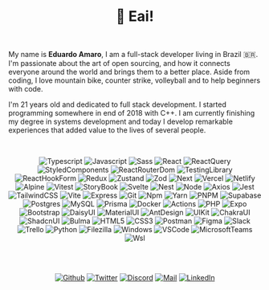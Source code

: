 <h1 align="center">👋 Eai!<img alt="" title="Views" align="right" src="https://komarev.com/ghpvc/?username=eduardo-amaro-maciel&label=&style=flat-square&color=blueviolet" /></h1>

<br />

My name is <b>Eduardo Amaro</b>, I am a full-stack developer living in Brazil 🇧🇷.
I'm passionate about the art of open sourcing, and how it connects everyone around the
world and brings them to a better place. Aside from coding, I love mountain bike, counter
strike, volleyball and to help beginners with code.

I'm 21 years old and dedicated to full stack development. I started programming somewhere in
end of 2018 with C++. I am currently finishing my degree in systems development and today I develop remarkable experiences that added value
to the lives of several people.

<br />

<div align="center">

![Typescript](https://img.shields.io/badge/Typescript-black?style=flat-square&logo=typescript)
![Javascript](https://img.shields.io/badge/Javascript-black?style=flat-square&logo=javascript)
![Sass](https://img.shields.io/badge/Sass-black?style=flat-square&logo=sass)
![React](https://img.shields.io/badge/React-black?style=flat-square&logo=react)
![ReactQuery](https://img.shields.io/badge/React%20Query-black?style=flat-square&logo=react-query)
![StyledComponents](https://img.shields.io/badge/Styled%20Components-black?style=flat-square&logo=styled-components)
![ReactRouterDom](https://img.shields.io/badge/React%20Router%20DOM-black?style=flat-square&logo=react-router)
![TestingLibrary](https://img.shields.io/badge/Testing%20Library-black?style=flat-square&logo=Testing-Library)
![ReactHookForm](https://img.shields.io/badge/React%20Hook%20Form-black?style=flat-square&logo=react-hook-form)
![Redux](https://img.shields.io/badge/Redux-black?style=flat-square&logo=redux&logoColor=993399)
![Zustand](https://img.shields.io/badge/Zustand-black?style=flat-square&logo=zustand)
![Zod](https://img.shields.io/badge/Zod-black?style=flat-square&logo=zod&logoColor=993399)
![Next](https://img.shields.io/badge/Next-black?style=flat-square&logo=next.js)
![Vercel](https://img.shields.io/badge/Vercel-black?style=flat-square&logo=vercel)
![Netlify](https://img.shields.io/badge/Netlify-black?style=flat-square&logo=netlify)
![Alpine](https://img.shields.io/badge/Alpine-black?style=flat-square&logo=alpine.js)
![Vitest](https://img.shields.io/badge/Vitest-black?style=flat-square&logo=vitest)
![StoryBook](https://img.shields.io/badge/StoryBook-black?style=flat-square&logo=storybook)
![Svelte](https://img.shields.io/badge/Svelte-black?style=flat-square&logo=svelte)
![Nest](https://img.shields.io/badge/Nest-black?style=flat-square&logo=nestjs&logoColor=EA2845)
![Node](https://img.shields.io/badge/Node-black?style=flat-square&logo=node.js)
![Axios](https://img.shields.io/badge/Axios-black?style=flat-square&logo=axios)
![Jest](https://img.shields.io/badge/Jest-black?style=flat-square&logo=jest&logoColor=EA2845)
![TailwindCSS](https://img.shields.io/badge/Tailwind%20CSS-black?style=flat-square&logo=tailwind-css)
![Vite](https://img.shields.io/badge/Vite-black?style=flat-square&logo=vite)
![Express](https://img.shields.io/badge/Express-black?style=flat-square&logo=express)
![Git](https://img.shields.io/badge/Git-black?style=flat-square&logo=git)
![Npm](https://img.shields.io/badge/NPM-black?style=flat-square&logo=npm)
![Yarn](https://img.shields.io/badge/Yarn-black?style=flat-square&logo=yarn)
![PNPM](https://img.shields.io/badge/PNPM-black?style=flat-square&logo=pnpm)
![Supabase](https://img.shields.io/badge/Supabase-black?style=flat-square&logo=supabase)
![Postgres](https://img.shields.io/badge/Postgres-black?style=flat-square&logo=postgresql)
![MySQL](https://img.shields.io/badge/MySQL-black?style=flat-square&logo=mysql)
![Prisma](https://img.shields.io/badge/Prisma-black?style=flat-square&logo=prisma)
![Docker](https://img.shields.io/badge/Docker-black?style=flat-square&logo=docker)
![Actions](https://img.shields.io/badge/Actions-black?style=flat-square&logo=github-actions)
![PHP](https://img.shields.io/badge/PHP-black?style=flat-square&logo=php)
![Expo](https://img.shields.io/badge/Expo-black?style=flat-square&logo=expo)
![Bootstrap](https://img.shields.io/badge/Bootstrap-black?style=flat-square&logo=bootstrap)
![DaisyUI](https://img.shields.io/badge/Daisy%20UI-black?style=flat-square&logo=daisyui)
![MaterialUI](https://img.shields.io/badge/Material%20UI-black?style=flat-square&logo=mui)
![AntDesign](https://img.shields.io/badge/Ant%20Design-black?style=flat-square&logo=ant-design)
![UIKit](https://img.shields.io/badge/UIKit-black?style=flat-square&logo=uikit)
![ChakraUI](https://img.shields.io/badge/Chakra%20UI-black?style=flat-square&logo=chakra-ui)
![ShadcnUI](https://img.shields.io/badge/Shadcn%20UI-black?style=flat-square&logo=shadcn-ui)
![Bulma](https://img.shields.io/badge/Bulma-black?style=flat-square&logo=bulma)
![HTML5](https://img.shields.io/badge/HTML5-black?style=flat-square&logo=html5)
![CSS3](https://img.shields.io/badge/CSS3-black?style=flat-square&logo=css3&logoColor=2D9EE9)
![Postman](https://img.shields.io/badge/Postman-black?style=flat-square&logo=postman)
![Figma](https://img.shields.io/badge/Figma-black?style=flat-square&logo=figma)
![Slack](https://img.shields.io/badge/Slack-black?style=flat-square&logo=slack&logoColor=FFD700)
![Trello](https://img.shields.io/badge/Trello-black?style=flat-square&logo=trello)
![Python](https://img.shields.io/badge/Python-black?style=flat-square&logo=python)
![Filezilla](https://img.shields.io/badge/Filezilla-black?style=flat-square&logo=filezilla&logoColor=red)
![Windows](https://img.shields.io/badge/Windows-black?style=flat-square&logo=windows&logoColor=0174CF)
![VSCode](https://img.shields.io/badge/VSCode-black?style=flat-square&logo=visual-studio-code&logoColor=2D9EE9)
![MicrosoftTeams](https://img.shields.io/badge/Microsoft%20Teams-black?style=flat-square&logo=microsoft-teams)
![Wsl](https://img.shields.io/badge/Wsl-black?style=flat-square&logo=linux)

</div>
<br />
<br />

<div align="center">

[![Github](https://img.shields.io/badge/Github-black?style=flat-square&logo=github)](https://github.com/eduardo-amaro-maciel)
[![Twitter](https://img.shields.io/badge/Twitter-black?style=flat-square&logo=twitter)](https://twitter.com/Edu_04x)
[![Discord](https://img.shields.io/badge/Discord-black?style=flat-square&logo=discord)](https://discordapp.com/users/1126226601181462669)
[![Mail](https://img.shields.io/badge/Mail-black?style=flat-square&logo=gmail)](mailto://eduardo.amaro164@gmail.com)
[![LinkedIn](https://img.shields.io/badge/LinkedIn-black?style=flat-square&logo=linkedIn&logoColor=0073B1)](https://linkedin.com/in/eduardo-amaro-maciel)

</div>
